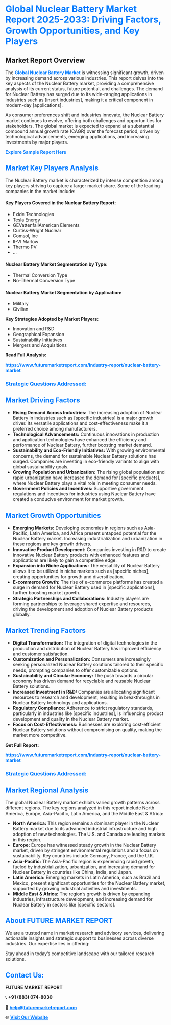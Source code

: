 <h1 style="color: #007BFF;">Global Nuclear Battery Market Report 2025-2033: Driving Factors, Growth Opportunities, and Key Players</h1>

<section id="overview">
<h2>Market Report Overview</h2>
<p>The <a href="https://www.futuremarketreport.com/industry-report/nuclear-battery-market" style="color: #007BFF; text-decoration: none;"><strong>Global Nuclear Battery Market</strong></a> is witnessing significant growth, driven by increasing demand across various industries. This report delves into the key aspects of the Nuclear Battery market, providing a comprehensive analysis of its current status, future potential, and challenges. The demand for Nuclear Battery has surged due to its wide-ranging applications in industries such as [insert industries], making it a critical component in modern-day [applications].</p>
<p>As consumer preferences shift and industries innovate, the Nuclear Battery market continues to evolve, offering both challenges and opportunities for stakeholders. The global market is expected to expand at a substantial compound annual growth rate (CAGR) over the forecast period, driven by technological advancements, emerging applications, and increasing investments by major players.</p>
</section>

<section id="overview">
<p><a href="https://www.futuremarketreport.com/request-sample/reportId=89233" style="color: #007BFF; text-decoration: none;"><strong>Explore Sample Report Here</strong></a></p>
</section>

<section id="key-players">
<h2 style="color: #007BFF;">Market Key Players Analysis</h2>
<p>The Nuclear Battery market is characterized by intense competition among key players striving to capture a larger market share. Some of the leading companies in the market include:</p>
<h4>Key Players Covered in the Nuclear Battery Report:</h4>
<ul><li>Exide Technologies</li><li>Tesla Energy</li><li>GEVattenfallAmerican Elements</li><li>Curtiss-Wright Nuclear</li><li>Comsol, Inc</li><li>II-VI Marlow</li><li>Thermo PV</li><li>...</li></ul>
<h4>Nuclear Battery Market Segmentation by Type:</h4>
<ul><li>Thermal Conversion Type</li><li>No-Thermal Conversion Type</li></ul>

<h4>Nuclear Battery Market Segmentation by Application:</h4>
<ul><li>Military</li><li>Civilian</li></ul>
<p><strong>Key Strategies Adopted by Market Players:</strong></p>
<ul>
<li>Innovation and R&D</li>
<li>Geographical Expansion</li>
<li>Sustainability Initiatives</li>
<li>Mergers and Acquisitions</li>
</ul>
</section>

<section>
<p><strong>Read Full Analysis: </strong></p><a href="https://www.futuremarketreport.com/industry-report/nuclear-battery-market" style="color: #007BFF; text-decoration: none;"><strong>https://www.futuremarketreport.com/industry-report/nuclear-battery-market</strong></a>
<h3 style="color: #007BFF;">Strategic Questions Addressed:</h3>
</section>

<section id="driving-factors">
<h2 style="color: #007BFF;">Market Driving Factors</h2>
<ul>
<li><strong>Rising Demand Across Industries:</strong> The increasing adoption of Nuclear Battery in industries such as [specific industries] is a major growth driver. Its versatile applications and cost-effectiveness make it a preferred choice among manufacturers.</li>
<li><strong>Technological Advancements:</strong> Continuous innovations in production and application technologies have enhanced the efficiency and performance of Nuclear Battery, further boosting market demand.</li>
<li><strong>Sustainability and Eco-Friendly Initiatives:</strong> With growing environmental concerns, the demand for sustainable Nuclear Battery solutions has surged. Companies are investing in eco-friendly variants to align with global sustainability goals.</li>
<li><strong>Growing Population and Urbanization:</strong> The rising global population and rapid urbanization have increased the demand for [specific products], where Nuclear Battery plays a vital role in meeting consumer needs.</li>
<li><strong>Government Policies and Incentives:</strong> Supportive government regulations and incentives for industries using Nuclear Battery have created a conducive environment for market growth.</li>
</ul>
</section>

<section id="growth-opportunities">
<h2 style="color: #007BFF;">Market Growth Opportunities</h2>
<ul>
<li><strong>Emerging Markets:</strong> Developing economies in regions such as Asia-Pacific, Latin America, and Africa present untapped potential for the Nuclear Battery market. Increasing industrialization and urbanization in these regions are key growth drivers.</li>
<li><strong>Innovative Product Development:</strong> Companies investing in R&D to create innovative Nuclear Battery products with enhanced features and applications are likely to gain a competitive edge.</li>
<li><strong>Expansion into Niche Applications:</strong> The versatility of Nuclear Battery allows it to be utilized in niche markets such as [specific niches], creating opportunities for growth and diversification.</li>
<li><strong>E-commerce Growth:</strong> The rise of e-commerce platforms has created a surge in demand for Nuclear Battery used in [specific applications], further boosting market growth.</li>
<li><strong>Strategic Partnerships and Collaborations:</strong> Industry players are forming partnerships to leverage shared expertise and resources, driving the development and adoption of Nuclear Battery products globally.</li>
</ul>
</section>

<section id="trending-factors">
<h2 style="color: #007BFF;">Market Trending Factors</h2>
<ul>
<li><strong>Digital Transformation:</strong> The integration of digital technologies in the production and distribution of Nuclear Battery has improved efficiency and customer satisfaction.</li>
<li><strong>Customization and Personalization:</strong> Consumers are increasingly seeking personalized Nuclear Battery solutions tailored to their specific needs, prompting companies to offer customizable options.</li>
<li><strong>Sustainability and Circular Economy:</strong> The push towards a circular economy has driven demand for recyclable and reusable Nuclear Battery solutions.</li>
<li><strong>Increased Investment in R&D:</strong> Companies are allocating significant resources to research and development, resulting in breakthroughs in Nuclear Battery technology and applications.</li>
<li><strong>Regulatory Compliance:</strong> Adherence to strict regulatory standards, particularly in industries like [specific industries], is influencing product development and quality in the Nuclear Battery market.</li>
<li><strong>Focus on Cost-Effectiveness:</strong> Businesses are exploring cost-efficient Nuclear Battery solutions without compromising on quality, making the market more competitive.</li>
</ul>
</section>

<section>
<p><strong>Get Full Report: </strong></p><a href="https://www.futuremarketreport.com/industry-report/nuclear-battery-market" style="color: #007BFF; text-decoration: none;"><strong>https://www.futuremarketreport.com/industry-report/nuclear-battery-market</strong></a>
<h3 style="color: #007BFF;">Strategic Questions Addressed:</h3>
</section>


<section id="regional-analysis">
<h2 style="color: #007BFF;">Market Regional Analysis</h2>
<p>The global Nuclear Battery market exhibits varied growth patterns across different regions. The key regions analyzed in this report include North America, Europe, Asia-Pacific, Latin America, and the Middle East & Africa:</p>
<ul>
<li><strong>North America:</strong> This region remains a dominant player in the Nuclear Battery market due to its advanced industrial infrastructure and high adoption of new technologies. The U.S. and Canada are leading markets in this region.</li>
<li><strong>Europe:</strong> Europe has witnessed steady growth in the Nuclear Battery market, driven by stringent environmental regulations and a focus on sustainability. Key countries include Germany, France, and the U.K.</li>
<li><strong>Asia-Pacific:</strong> The Asia-Pacific region is experiencing rapid growth, fueled by industrialization, urbanization, and increasing demand for Nuclear Battery in countries like China, India, and Japan.</li>
<li><strong>Latin America:</strong> Emerging markets in Latin America, such as Brazil and Mexico, present significant opportunities for the Nuclear Battery market, supported by growing industrial activities and investments.</li>
<li><strong>Middle East & Africa:</strong> The region’s growth is driven by expanding industries, infrastructure development, and increasing demand for Nuclear Battery in sectors like [specific sectors].</li>
</ul>
</section>

<footer>
<h2 style="color: #007BFF;">About FUTURE MARKET REPORT</h2>
<p>We are a trusted name in market research and advisory services, delivering actionable insights and strategic support to businesses across diverse industries. Our expertise lies in offering:</p>

<p>Stay ahead in today’s competitive landscape with our tailored research solutions.</p>

<h2 style="color: #007BFF;">Contact Us:</h2>
<p><strong>FUTURE MARKET REPORT</strong></p>
<p>📞 <strong>+91 (883) 074-8030</strong></p>
<p>📧 <strong><a href="mailto:help@futuremarketreport.com" style="color: #007BFF;">help@futuremarketreport.com</a></strong></p>
<p>🌐 <strong><a href="https://www.futuremarketreport.com/" style="color: #007BFF;">Visit Our Website</a></strong></p>
</footer>